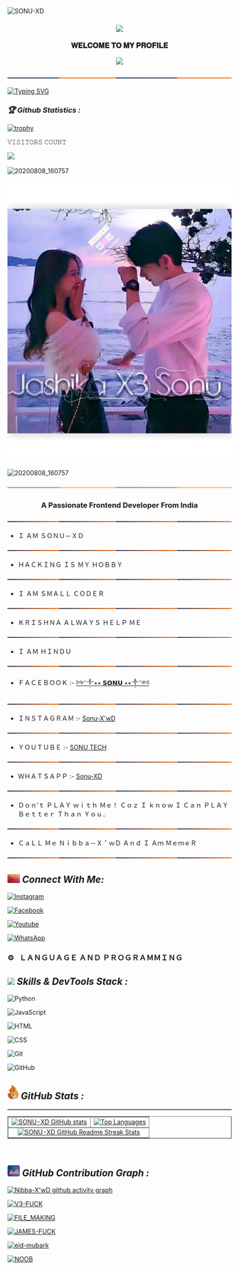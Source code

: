 

<p align="left"> <img src="https://komarev.com/ghpvc/?username=SONU-XD&label=Profile%20views&color=eb4d3d&style=flat-square" alt="SONU-XD" /> </p>

</i></b></h3>

<h3 align="center">

  <img src="https://emoji.discord.st/emojis/768b108d-274f-4f44-a634-8477b16efce7.gif" width="25">

  &nbsp;𝐖𝐄𝐋𝐂𝐎𝐌𝐄 𝐓𝐎 𝐌𝐘 𝐏𝐑𝐎𝐅𝐈𝐋𝐄&nbsp;

  <img src="https://emoji.discord.st/emojis/768b108d-274f-4f44-a634-8477b16efce7.gif" width="25">

</h3>

<img align="center" alt="line" src="https://github.com/DalpatRathore/dalpatrathore/blob/main/assets/images/line-1.svg">

[![Typing SVG](https://readme-typing-svg.herokuapp.com?color=%23F70B10&size=27&lines=𝐂𝐀𝐋𝐋+𝐌𝐄+𝐒𝐎𝐍𝐔-𝐗𝐃;+𝐀𝐍𝐃+𝐈+𝐀𝐌+𝐒𝐌𝐀𝐋𝐋+𝐇𝐀𝐂𝐊𝐄𝐑;𝐓𝐇𝐀𝐍𝐊+𝐘𝐎𝐔+𝐀𝐋𝐋;𝐅𝐎𝐑+𝐒𝐔𝐏𝐏𝐎𝐑𝐓𝐈𝐍𝐆+𝐌𝐄;𝐋𝐎𝐕𝐄+𝐘𝐎𝐔+𝐅𝐑𝐈𝐄𝐍𝐃𝐒)](https://git.io/typing-svg)

<h3><b><i>🏆 Github Statistics :</i></b></h3>

<a href="https://github.com/SONU-XD"><img title="trophy" src="https://github-profile-trophy.vercel.app/?username=SONU-XD&theme=monokai"></a>

</p>

<p align="center"> 

 𝚅𝙸𝚂𝙸𝚃𝙾𝚁𝚂 𝙲𝙾𝚄𝙽𝚃

 <img src="https://profile-counter.glitch.me/SONU-XD/count.svg" />

</p>

![20200808_160757](https://raw.githubusercontent.com/SONU-XD/NOOB/main/IMG_20220609_005556.jpg)

![20200808_160757](https://raw.githubusercontent.com/SONU-XD/NOOB/main/FB_IMG_16549678504578273.jpg)

![20200808_160757](https://raw.githubusercontent.com/SONU-XD/NOOB/main/106824690-8dd73a00-66ad-11eb-89e2-53e13ac6f594.gif)

<img align="center" alt="line" src="https://github.com/DalpatRathore/dalpatrathore/blob/main/assets/images/line-1.svg">

<h3 align="center">A Passionate Frontend Developer From India</h3>

<img align="center" alt="line" src="https://github.com/DalpatRathore/dalpatrathore/blob/main/assets/images/line-2.svg">

- Ｉ ＡＭ ＳＯＮＵ－ＸＤ

<img align="center" alt="line" src="https://github.com/DalpatRathore/dalpatrathore/blob/main/assets/images/line-2.svg">

- ＨＡＣＫＩＮＧ ＩＳ ＭＹ ＨＯＢＢＹ 

<img align="center" alt="line" src="https://github.com/DalpatRathore/dalpatrathore/blob/main/assets/images/line-2.svg">

- Ｉ ＡＭ ＳＭＡＬＬ ＣＯＤＥＲ

<img align="center" alt="line" src="https://github.com/DalpatRathore/dalpatrathore/blob/main/assets/images/line-2.svg">

- ＫＲＩＳＨＮＡ ＡＬＷＡＹＳ ＨＥＬＰ ＭＥ

<img align="center" alt="line" src="https://github.com/DalpatRathore/dalpatrathore/blob/main/assets/images/line-2.svg">

- Ｉ ＡＭ ＨＩＮＤＵ

<img align="center" alt="line" src="https://github.com/DalpatRathore/dalpatrathore/blob/main/assets/images/line-2.svg">

- ＦＡＣＥＢＯＯＫ :- [༻༒٭٭ 𝗦𝗢𝗡𝗨 ٭٭༒༺](https://www.facebook.com/iimsonu1)

<img align="center" alt="line" src="https://github.com/DalpatRathore/dalpatrathore/blob/main/assets/images/line-2.svg">

- ＩＮＳＴＡＧＲＡＭ :- [Sonu-X'wD︎](https://www.instagram.com/badmash__673/)

<img align="center" alt="line" src="https://github.com/DalpatRathore/dalpatrathore/blob/main/assets/images/line-2.svg">

- ＹＯＵＴＵＢＥ :- [SONU TECH](https://youtube.com/channel/UCtRpTQkdoOShDPett68QhOQ)

<img align="center" alt="line" src="https://github.com/DalpatRathore/dalpatrathore/blob/main/assets/images/line-2.svg">

- ＷＨＡＴＳＡＰＰ :- [Sonu-XD](https://wa.me/+14375009817)

<img align="center" alt="line" src="https://github.com/DalpatRathore/dalpatrathore/blob/main/assets/images/line-2.svg">

- Ｄｏｎ’ｔ ＰＬＡＹ ｗｉｔｈ Ｍｅ！ Ｃｏｚ Ｉ ｋｎｏｗ Ｉ Ｃａｎ ＰＬＡＹ Ｂｅｔｔｅｒ Ｔｈａｎ Ｙｏｕ．

<img align="center" alt="line" src="https://github.com/DalpatRathore/dalpatrathore/blob/main/assets/images/line-2.svg">

- ＣａＬＬ Ｍｅ Ｎｉｂｂａ－Ｘ＇ｗＤ Ａｎｄ Ｉ Ａｍ ＭｅｍｅＲ

<img align="center" alt="line" src="https://github.com/DalpatRathore/dalpatrathore/blob/main/assets/images/line-2.svg">

<h2><img width="28" src="https://github.com/DalpatRathore/dalpatrathore/blob/main/assets/icons/icon-contact.png" /><i> Connect With Me:</i></h2>

[![Instagram](https://img.shields.io/badge/𝙸𝙽𝚂𝚃𝙰𝙶𝚁𝙰𝙼-red?style=for-the-badge&logo=instagram)](https://www.instagram.com/badmash__673/)

[![Facebook](https://img.shields.io/badge/𝙵𝚊𝚌𝚎𝚋𝚘𝚘𝚔-green?style=for-the-badge&logo=facebook)](https://www.facebook.com/iimsonu1)

[![Youtube](https://img.shields.io/badge/Youtube-red?style=for-the-badge&logo=Youtube)](https://youtube.com/channel/UCtRpTQkdoOShDPett68QhOQ)

[![WhatsApp](https://img.shields.io/badge/WhatsApp-green?style=for-the-badge&logo=WhatsApp)](https://wa.me/+14375009817)

### ⚙️ &nbsp; ＬＡＮＧＵＡＧＥ ＡＮＤ ＰＲＯＧＲＡＭＭＩＮＧ

<h2><img width="25" src="https://github.com/SONU-XD/SONU-XD/blob/main/assets/icons/icon-skills.png" /><i> Skills & DevTools Stack :</i></h2>

![Python](https://img.shields.io/badge/-Python-05122A?style=flat&logo=python)&nbsp;

![JavaScript](https://img.shields.io/badge/-JavaScript-05122A?style=flat&logo=javascript)&nbsp;

![HTML](https://img.shields.io/badge/-HTML-05122A?style=flat&logo=HTML5)&nbsp;

![CSS](https://img.shields.io/badge/-CSS-05122A?style=flat&logo=CSS3&logoColor=1572B6)&nbsp;

![Git](https://img.shields.io/badge/-Git-05122A?style=flat&logo=git)&nbsp;

![GitHub](https://img.shields.io/badge/-GitHub-05122A?style=flat&logo=github)&nbsp;

<h2> <img width="25" src="https://github.com/DalpatRathore/dalpatrathore/blob/main/assets/icons/icon-stats.png" /><i> GitHub Stats :</i></h2>

<table border="1">

  <table border="1">
  <tr>
    <td valign="top"><a href="https://github.com/SONU-XD/github-readme-stats"> <img src="https://github-readme-stats.vercel.app/api?username=SONU-XD&count_private=true&show_icons=true&icon_color=FFA500&title_color=f4791f&bg_color=0,03071e,0F2027,03071e&text_color=abcdef&border_radius=10" alt ="SONU-XD GitHub stats"/></td> </a>
    <td valign="top"> <a href="https://github.com/SONU-XD/github-readme-stats"> <img src="https://github-readme-stats.vercel.app/api/top-langs/?username=SONU-XD&layout=compact&langs_count=10" alt ="Top Languages"/></td>
    </a>
  </tr>
   <tr>
    <td colspan="2" align="center"> <a href="https://git.io/streak-stats"> <img src="http://github-readme-streak-stats.herokuapp.com?user=SONU-XD&hide_border=true&background=f6f8fa&stroke=001427&ring=e36414&fire=e36414&currStreakNum=03045e&sideNums=03045e&currStreakLabel=03045e&sideLabels=240046&dates=fb5607&date_format=j%20M%5B%20Y%5D" alt ="SONU-XD GitHub Readme Streak Stats"/> </a>  </td> 
    
  </tr>
</table>
<br>

<h2><img width="28" src="https://github.com/DalpatRathore/dalpatrathore/blob/main/assets/icons/icon-graph.png" /><i> GitHub Contribution Graph :</i></h2>

[![Nibba-X'wD github activity graph](https://my-activity-graph-instance.herokuapp.com/graph?username=SONU-XD&theme=react-dark&area=true&hide_border=true)](https://github.com/SONU-XD/github-readme-activity-graph)

<a href="https://github.com/SONU-XD/V3-FUCK.git"><img title="V3-FUCK" src="https://github-readme-stats.vercel.app/api/pin/?username=SONU-XD&repo=V3-FUCK&theme=gotham"></a>

<a href="https://github.com/SONU-XD/FILE_MAKING.git"><img title="FILE_MAKING" src="https://github-readme-stats.vercel.app/api/pin/?username=SONU-XD&repo=FILE_MAKING&theme=gotham"></a>

<a href="https://github.com/SONU-XD/JAMES-FUCK.git"><img title="JAMES-FUCK" src="https://github-readme-stats.vercel.app/api/pin/?username=SONU-XD&repo=JAMES-FUCK&theme=gotham"></a>

<a href="https://github.com/SONU-XD/eid-mubark.git"><img title="eid-mubark" src="https://github-readme-stats.vercel.app/api/pin/?username=SONU-XD&repo=eid-mubark&theme=gotham"></a>

<a href="https://github.com/SONU-XD/NOOB.git"><img title="NOOB" src="https://github-readme-stats.vercel.app/api/pin/?username=SONU-XD&repo=NOOB&theme=gotham"></a>














